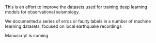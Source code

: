 
This is an effort to improve the datasets used for training deep learning models for observational seismology.

We documented a series of erros or faulty labels in a number of machine learning datasets, focused on local earthquake recordings

Manuscript is coming
